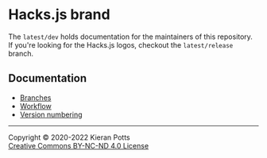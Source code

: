 # Hacks.js brand

The `latest/dev` holds documentation for the maintainers of this repository. If you're looking for the Hacks.js logos, checkout the `latest/release` branch.

## Documentation

- [Branches](./docs/en/branches.md)
- [Workflow](./docs/en/workflow.md)
- [Version numbering](./docs/en/version-numbering.md)

-----

Copyright © 2020-2022 Kieran Potts \
[Creative Commons BY-NC-ND 4.0 License](./LICENSE.txt)
